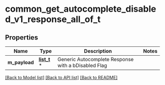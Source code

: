 # common_get_autocomplete_disabled_v1_response_all_of_t

## Properties
Name | Type | Description | Notes
------------ | ------------- | ------------- | -------------
**m_payload** | [**list_t**](custom_autocomplete_element_disabled_response.md) \* | Generic Autocomplete Response with a bDisabled Flag | 

[[Back to Model list]](../README.md#documentation-for-models) [[Back to API list]](../README.md#documentation-for-api-endpoints) [[Back to README]](../README.md)


